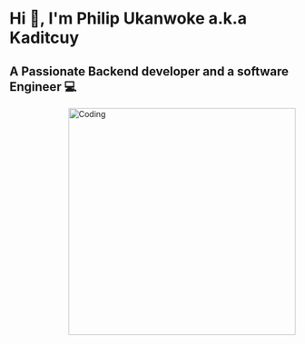 # Hi 👋, I'm Philip Ukanwoke a.k.a Kaditcuy
## A Passionate Backend developer and a software Engineer 💻

                   

<!--![giphy](https://user-images.githubusercontent.com/100276450/179911996-cc4055ec-bf41-442e-980b-7f9457f74fdd.gif)-->
<img align="right" alt="Coding" width="400" src="https://user-images.githubusercontent.com/100276450/179911996-cc4055ec-bf41-442e-980b-7f9457f74fdd.gif">
